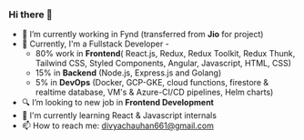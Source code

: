 ### Hi there 👋

- 🔭 I’m currently working in Fynd (transferred from **Jio** for project)
- 🌱 Currently, I'm a Fullstack Developer -
  - 80% work in **Frontend**( React.js, Redux, Redux Toolkit, Redux Thunk, Tailwind CSS, Styled Components, Angular, Javascript, HTML, CSS)
  -  15% in **Backend** (Node.js, Express.js and Golang)
  -  5% in **DevOps** (Docker, GCP-GKE, cloud functions, firestore & realtime database, VM's & Azure-CI/CD pipelines, Helm charts)
- 🔍 I’m looking to new job in **Frontend Development**
- 📝 I'm currently learning React & Javascript internals
- 📫 How to reach me: divyachauhan661@gmail.com

